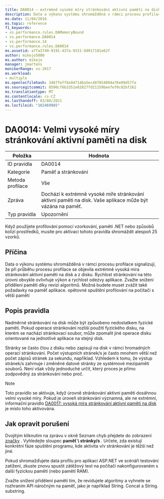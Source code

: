 ```yaml
---
title: DA0014 – extrémně vysoké míry stránkování aktivní paměti na disk | Microsoft Docs
description: Data o výkonu systému shromážděná v rámci procesu profilace signalizují, že při průběhu procesu profilace se objevila extrémně vysoká míra stránkování aktivní paměti na disk a z disku.
ms.date: 11/04/2016
ms.topic: reference
f1_keywords:
- vs.performance.rules.DAMemoryBound
- vs.performance.DA0014
- vs.performance.14
- vs.performance.rules.DA0014
ms.assetid: a7fa3749-9191-437a-9331-9d917181e62f
author: mikejo5000
ms.author: mikejo
manager: jmartens
monikerRange: vs-2017
ms.workload:
- multiple
ms.openlocfilehash: 3467feff8a947146a5ec407054094a76e09d57fa
ms.sourcegitcommit: 8590cf6b3351e82827fd21159beefef0c02bf162
ms.translationtype: MT
ms.contentlocale: cs-CZ
ms.lasthandoff: 03/08/2021
ms.locfileid: "102469985"
---
```

# <a name="da0014-extremely-high-rates-of-paging-active-memory-to-disk"></a>DA0014: Velmi vysoké míry stránkování aktivní paměti na disk

|Položka|Hodnota|
|-|-|
|ID pravidla|DA0014|
|Kategorie|Paměť a stránkování|
|Metoda profilace|Vše|
|Zpráva|Dochází k extrémně vysoké míře stránkování aktivní paměti na disk. Vaše aplikace může být vázána na paměť.|
|Typ pravidla|Upozornění|

 Když použijete profilování pomocí vzorkování, paměti .NET nebo způsobů kolizí prostředků, musíte pro aktivaci tohoto pravidla shromáždit alespoň 25 vzorků.

## <a name="cause"></a>Příčina
 Data o výkonu systému shromážděná v rámci procesu profilace signalizují, že při průběhu procesu profilace se objevila extrémně vysoká míra stránkování aktivní paměti na disk a z disku. Rychlost stránkování na této úrovni obvykle ovlivňuje výkon a rychlost odezvy aplikace. Zvažte snížení přidělení paměti díky revizi algoritmů. Možná budete muset zvážit také požadavky na paměť aplikace. opětovné spuštění profilování na počítači s větší pamětí

## <a name="rule-description"></a>Popis pravidla
 Nadměrné stránkování na disk může být způsobeno nedostatkem fyzické paměti. Pokud operace stránkování rozliší použití fyzického disku, na kterém se nachází stránkovací soubor, může zpomalit jiné operace disku orientované na jednotlivé aplikace na stejný disk.

 Stránky se často čtou z disku nebo zapisují na disk v rámci hromadných operací stránkování. Počet výstupních stránek/s je často mnohem větší než počet zápisů stránek za sekundu, například. Vzhledem k tomu, že výstup stránek/s zahrnuje i změněné datové stránky ze systémové mezipaměti souborů. Není však vždy jednoduché určit, který proces je přímo zodpovědný za stránkování nebo proč.

> [!NOTE]
> Toto pravidlo se aktivuje, když úrovně stránkování aktivní paměti dosáhnou velmi vysoké míry. Pokud je úroveň stránkování významná, ale ne extrémní, informační pravidlo [DA0017: vysoká míra stránkování aktivní paměti na disk](../profiling/da0017-high-rates-of-paging-active-memory-to-disk.md) je místo toho aktivována.

## <a name="how-to-fix-violations"></a>Jak opravit porušení
 Dvojitým kliknutím na zprávu v okně Seznam chyb přejdete do zobrazení [značky](../profiling/marks-view.md) . Vyhledejte sloupec **paměť \ stránky/s** . Určete, zda existují konkrétní fáze spuštění programu, kde aktivita v/v stránkování je těžší než jiné.

 Pokud shromažďujete data profilu pro aplikaci ASP.NET ve scénáři testování zatížení, zkuste znovu spustit zátěžový test na počítači nakonfigurovaném s další fyzickou pamětí (nebo pamětí RAM).

 Zvažte snížení přidělení paměti tím, že revidujete algoritmy a vyhnete se rozhraním API náročným na paměť, jako je například String. Concat a String. substring.
